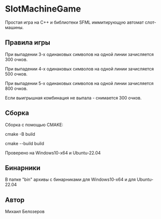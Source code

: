 # SlotMachineGame

Простая игра на С++ и библиотеки SFML иммитирующую автомат слот-машины.

## Правила игры

При выпадении 3-х одинаковых символов на одной линии зачисляется 300 очков.

При выпадении 4-х одинаковых символов на одной линии зачисляется 500 очков.

При выпадении 5-х одинаковых символов на одной линии зачисляется 800 очков.

Если выигрышная комбинация не выпала - снимается 300 очков.


## Сборка

Сборка с помощью CMAKE:

cmake -B build

cmake --build build

Проверено на Windows10-x64 и Ubuntu-22.04

## Бинарники

В папке "bin" архивы с бинарниками для Windows10-x64 и для Ubuntu-22.04

## Автор
Михаил Белозеров

